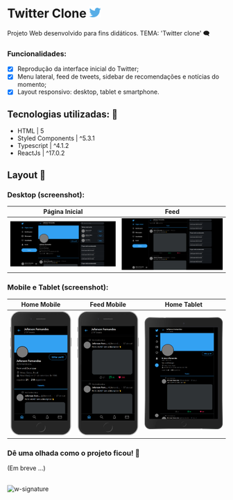 # Twitter Clone <img src='https://github.com/jfernandesdev/twitter-clone/blob/24e228e87ec8a51fda49c1e11e41f1291da210b1/public/favicon.png' width='27px' />

Projeto Web desenvolvido para fins didáticos. TEMA: 'Twitter clone' 🗨

### Funcionalidades:

- [x] Reprodução da interface inicial do Twitter;
- [x] Menu lateral, feed de tweets, sidebar de recomendações e notícias do momento;
- [x] Layout responsivo: desktop, tablet e smartphone.

## Tecnologias utilizadas: 🚀

- HTML | 5
- Styled Components | ^5.3.1
- Typescript | ^4.1.2
- ReactJs | ^17.0.2

## Layout 🤩

### Desktop (screenshot):

|Página Inicial |Feed 
| --- | --- |
<img src="https://github.com/jfernandesdev/twitter-clone/blob/6e51b47fa9d6297679b97695ce95a6588ac895e8/public/layout/layout-1.png" /> | <img src="https://github.com/jfernandesdev/twitter-clone/blob/6e51b47fa9d6297679b97695ce95a6588ac895e8/public/layout/layout-2png.png" /> 


### Mobile e Tablet (screenshot):

| Home Mobile | Feed Mobile | Home Tablet
| --- | --- | --- |
<img src="https://github.com/jfernandesdev/twitter-clone/blob/6e51b47fa9d6297679b97695ce95a6588ac895e8/public/layout/layout-mobile-1.png" width='275px' /> | <img src="https://github.com/jfernandesdev/twitter-clone/blob/6e51b47fa9d6297679b97695ce95a6588ac895e8/public/layout/layout-mobile-2.png" width='275px' /> | <img src="https://github.com/jfernandesdev/twitter-clone/blob/6e51b47fa9d6297679b97695ce95a6588ac895e8/public/layout/layout-tablet-1.png" width='375px'/> 

### Dê uma olhada como o projeto ficou! 👀

(Em breve ...)

<br>

<img src="https://i.ibb.co/n1SbQZw/w-signature.png" alt="w-signature" border="0" width='300px' />
